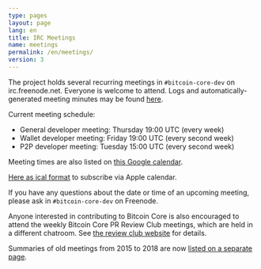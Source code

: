 ```yaml
---
type: pages
layout: page
lang: en
title: IRC Meetings
name: meetings
permalink: /en/meetings/
version: 3
---
```

The project holds several recurring meetings in `#bitcoin-core-dev` on
irc.freenode.net.  Everyone is welcome to attend.  Logs and
automatically-generated meeting minutes may be found [here][meetbot].

Current meeting schedule:

- General developer meeting: Thursday 19:00 UTC (every week)
- Wallet developer meeting: Friday 19:00 UTC (every second week)
- P2P developer meeting: Tuesday 15:00 UTC (every second week)

Meeting times are also listed on [this Google calendar][meeting
calendar].

[Here as ical format][meeting calendar ical] to subscribe via Apple calendar.

If you have any questions about the date or time of an upcoming meeting,
please ask in `#bitcoin-core-dev` on Freenode.

Anyone interested in contributing to Bitcoin Core is also
encouraged to attend the weekly Bitcoin Core PR Review Club meetings,
which are held in a different chatroom.  See [the review club
website][review club] for details.

Summaries of old meetings from 2015 to 2018 are now [listed on a
separate page][summaries].

[meetbot]: http://www.erisian.com.au/meetbot/bitcoin-core-dev/
[meeting calendar]: https://calendar.google.com/calendar?cid=MTFwcXZkZ3BkOTlubGliZjliYTg2MXZ1OHNAZ3JvdXAuY2FsZW5kYXIuZ29vZ2xlLmNvbQ
[meeting calendar ical]: https://calendar.google.com/calendar/ical/11pqvdgpd99nlibf9ba861vu8s%40group.calendar.google.com/public/basic.ics
[review club]: https://bitcoincore.reviews/
[summaries]: /en/meeting-summaries/
